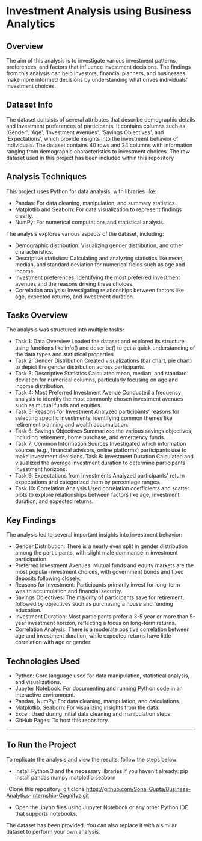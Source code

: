 # Investment Analysis using Business Analytics

## Overview
The aim of this analysis is to investigate various investment patterns, preferences, and factors that influence investment decisions. The findings from this analysis can help investors, financial planners, and businesses make more informed decisions by understanding what drives individuals' investment choices.

## Dataset Info
The dataset consists of several attributes that describe demographic details and investment preferences of participants. It contains columns such as 'Gender', 'Age', 'Investment Avenues', 'Savings Objectives', and 'Expectations', which provide insights into the investment behavior of individuals. The dataset contains 40 rows and 24 columns with information ranging from demographic characteristics to investment choices. The raw dataset used in this project has been included within this repository

## Analysis Techniques
This project uses Python for data analysis, with libraries like:
* Pandas: For data cleaning, manipulation, and summary statistics.
* Matplotlib and Seaborn: For data visualization to represent findings clearly.
* NumPy: For numerical computations and statistical analysis.
  
The analysis explores various aspects of the dataset, including:
* Demographic distribution: Visualizing gender distribution, and other characteristics.
* Descriptive statistics: Calculating and analyzing statistics like mean, median, and standard deviation for numerical fields such as age and income.
* Investment preferences: Identifying the most preferred investment avenues and the reasons driving these choices.
* Correlation analysis: Investigating relationships between factors like age, expected returns, and investment duration.

## Tasks Overview
The analysis was structured into multiple tasks:
* Task 1: Data Overview
Loaded the dataset and explored its structure using functions like info() and describe() to get a quick understanding of the data types and statistical properties.
* Task 2: Gender Distribution
Created visualizations (bar chart, pie chart) to depict the gender distribution across participants.
* Task 3: Descriptive Statistics
Calculated mean, median, and standard deviation for numerical columns, particularly focusing on age and income distribution.
* Task 4: Most Preferred Investment Avenue
Conducted a frequency analysis to identify the most commonly chosen investment avenues such as mutual funds and equities.
* Task 5: Reasons for Investment
Analyzed participants’ reasons for selecting specific investments, identifying common themes like retirement planning and wealth accumulation.
* Task 6: Savings Objectives
Summarized the various savings objectives, including retirement, home purchase, and emergency funds.
* Task 7: Common Information Sources
Investigated which information sources (e.g., financial advisors, online platforms) participants use to make investment decisions.
  Task 8: Investment Duration
Calculated and visualized the average investment duration to determine participants' investment horizons.
* Task 9: Expectations from Investments
Analyzed participants' return expectations and categorized them by percentage ranges.
* Task 10: Correlation Analysis
Used correlation coefficients and scatter plots to explore relationships between factors like age, investment duration, and expected returns.

## Key Findings
The analysis led to several important insights into investment behavior:
* Gender Distribution: There is a nearly even split in gender distribution among the participants, with slight male dominance in investment participation.
* Preferred Investment Avenues: Mutual funds and equity markets are the most popular investment choices, with government bonds and fixed deposits following closely.
* Reasons for Investment: Participants primarily invest for long-term wealth accumulation and financial security.
* Savings Objectives: The majority of participants save for retirement, followed by objectives such as purchasing a house and funding education.
* Investment Duration: Most participants prefer a 3-5 year or more than 5-year investment horizon, reflecting a focus on long-term returns.
* Correlation Analysis: There is a moderate positive correlation between age and investment duration, while expected returns have little correlation with age or gender.


## Technologies Used
- Python: Core language used for data manipulation, statistical analysis, and visualizations.
- Jupyter Notebook: For documenting and running Python code in an interactive environment.
- Pandas, NumPy: For data cleaning, manipulation, and calculations.
- Matplotlib, Seaborn: For visualizing insights from the data.
- Excel: Used during initial data cleaning and manipulation steps.
- GitHub Pages: To host this repository.

---
## To Run the Project
To replicate the analysis and view the results, follow the steps below:
- Install Python 3 and the necessary libraries if you haven't already:
pip install pandas numpy matplotlib seaborn

-Clone this repository:
git clone https://github.com/SonaliGupta/Business-Analytics-Internship-Cognifyz.git

- Open the .ipynb files using Jupyter Notebook or any other Python IDE that supports notebooks.

The dataset has been provided. You can also replace it with a similar dataset to perform your own analysis.
